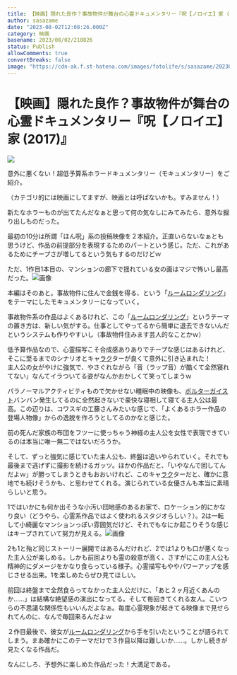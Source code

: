 ```yaml
---
title: 【映画】隠れた良作？事故物件が舞台の心霊ドキュメンタリー『呪【ノロイエ】家 (2017)』
author: sasazame
date: "2023-08-02T12:08:26.000Z"
category: 映画
basename: 2023/08/02/210826
status: Publish
allowComments: true
convertBreaks: false
image: "https://cdn-ak.f.st-hatena.com/images/fotolife/s/sasazame/20230802/20230802210528.png"
---
```

# 【映画】隠れた良作？事故物件が舞台の心霊ドキュメンタリー『呪【ノロイエ】家 (2017)』

![](https://cdn-ak.f.st-hatena.com/images/fotolife/s/sasazame/20230802/20230802210528.png)

意外に悪くない！超低予算系ホラードキュメンタリー（モキュメンタリー）をご紹介。

（カテゴリ的には映画にしてますが、映画とは呼ばないかも。すみません！）

<!-- Extended Body -->

新たなホラーものが出てたんだなぁと思って何の気なしにみてみたら、意外な掘り出しものだった。

最初の10分は所謂「ほん呪」系の投稿映像を２本紹介。正直いらないなぁとも思うけど、作品の前提部分を表現するためのパートという感じ。ただ、これがあるためにチープさが増してるという気もするのだけどｗ

ただ、1作目1本目の、マンションの廊下で揺れている女の画はマジで怖いし最高だった。![画像](https://pbs.twimg.com/media/F2g8OM-bUAEJk9j?format=jpg&name=medium)

本編はそのあと。事故物件に住んで金銭を得る、という「[ルームロンダリング](https://d.hatena.ne.jp/keyword/%A5%EB%A1%BC%A5%E0%A5%ED%A5%F3%A5%C0%A5%EA%A5%F3%A5%B0)」をテーマにしたモキュメンタリーになっていく。

事故物件系の作品はよくあるけれど、この「[ルームロンダリング](https://d.hatena.ne.jp/keyword/%A5%EB%A1%BC%A5%E0%A5%ED%A5%F3%A5%C0%A5%EA%A5%F3%A5%B0)」というテーマの置き方は、新しい気がする。仕事としてやってるから簡単に退去できないんだというシステムも作りやすいし（事故物件住みます芸人的なことかｗ）

低予算作品なので、心霊描写こそ合成感ありありでチープな感じはあるけれど、そこに至るまでのシナリオとキャ[ラク](https://d.hatena.ne.jp/keyword/%A5%E9%A5%AF)ターが良くて意外に引き込まれた！  
主人公の女がやけに強気で、やさぐれながら「音（ラップ音）が酷くて全然寝れてない」なんてイラついてる姿がなんかおかしくて笑ってしまうｗ

パラノーマルアクティビティもので欠かせない睡眠中の映像も、[ポルターガイスト](https://d.hatena.ne.jp/keyword/%A5%DD%A5%EB%A5%BF%A1%BC%A5%AC%A5%A4%A5%B9%A5%C8)バンバン発生してるのに全然起きないで豪快な寝相して寝てる主人公は最高。この辺りは、コワスギの工藤さんみたいな感じで、「よくあるホラー作品の登場人物像」からの逸脱を作ろうとしてるのかなと感じた。

前の死んだ家族の布団をフツーに使っちゃう神経の主人公を女性で表現できているのは本当に唯一無二ではないだろうか。

そして、ずっと強気に感じていた主人公も、終盤は追いやられていく。それでも最後まで逃げずに撮影を続けるガッツ。ほかの作品だと、「いやなんで回してんだよｗ」が勝ってしまうときもおおいけれど、このキャ[ラク](https://d.hatena.ne.jp/keyword/%A5%E9%A5%AF)ターだと、確かに意地でも続けそうかも、と思わせてくれる。演じられている女優さんも本当に素晴らしいと思う。

1ではいかにも何か出そうな小汚い団地感のあるお家で、ロケーション的にかなり良い（どうやら、心霊系作品ではよく使われるスタジオらしい？）。2は一転して小綺麗なマンションっぽい雰囲気だけど、それでもなにか起こりそうな感じはキープされていて努力が見える。![画像](https://pbs.twimg.com/media/F2g8IncbkAAUexh?format=jpg&name=large)

2も1と殆ど同じストーリー展開ではあるんだけれど、2では1よりも口が悪くなった主人公が楽しめる。しかも前回よりも霊の殺意が高く、さすがにこの主人公も精神的にダメージをかなり食らっている様子。心霊描写もややパワーアップを感じさせる出来。1を楽しめたらぜひ見てほしい。

前回は終盤まで全然食らってなかった主人公だけに、「あと２ヶ月近くあんのか……」は結構な絶望感の演出になってる。そして毎回きてくれる友人。こいつらの不思議な関係性もいいんだよなぁ。毎度心霊現象が起きてる映像まで見せられてんのに、なんで毎回来るんだよｗ

２作目最後で、彼女が[ルームロンダリング](https://d.hatena.ne.jp/keyword/%A5%EB%A1%BC%A5%E0%A5%ED%A5%F3%A5%C0%A5%EA%A5%F3%A5%B0)から手を引いたということが語られてしまう。まあ確かにこのテーマだけで３作目以降は難しいか……。しかし続きが見たくなる作品だ。

なんにしろ、予想外に楽しめた作品だった！大満足である。